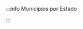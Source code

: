 <script setup>
import MunicipiosPorEstado from '../components/MunicipiosPorEstado.vue';
</script>

:::info Municípios por Estado
<!-- <br /> -->
<MunicipiosPorEstado />
:::